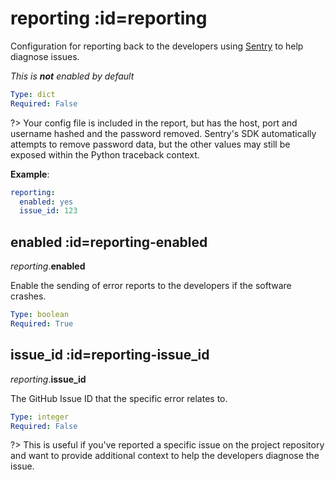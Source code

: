# reporting :id=reporting

Configuration for reporting back to the developers using
[Sentry](https://sentry.io/welcome/) to help diagnose issues.

*This is **not** enabled by default*


```yaml
Type: dict
Required: False
```

?> Your config file is included in the report, but has the host, port and username
hashed and the password removed. Sentry's SDK automatically attempts to remove
password data, but the other values may still be exposed within the Python traceback
context.


**Example**:

```yaml
reporting:
  enabled: yes
  issue_id: 123

```

## enabled :id=reporting-enabled

*reporting*.**enabled**

Enable the sending of error reports to the developers if the software crashes.


```yaml
Type: boolean
Required: True
```

## issue_id :id=reporting-issue_id

*reporting*.**issue_id**

The GitHub Issue ID that the specific error relates to.

```yaml
Type: integer
Required: False
```

?> This is useful if you've reported a specific issue on the project repository and
want to provide additional context to help the developers diagnose the issue.


